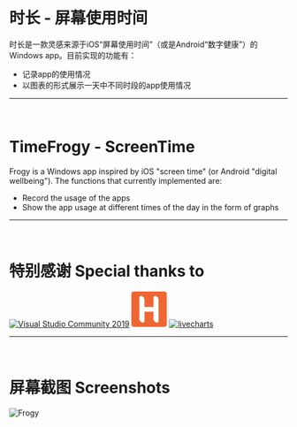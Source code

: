 # 时长 - 屏幕使用时间
时长是一款灵感来源于iOS“屏幕使用时间”（或是Android“数字健康”）的Windows app。目前实现的功能有：
* 记录app的使用情况
* 以图表的形式展示一天中不同时段的app使用情况

****
<br>

# TimeFrogy - ScreenTime
Frogy is a Windows app inspired by iOS "screen time" (or Android "digital wellbeing"). The functions that currently implemented are:
* Record the usage of the apps
* Show the app usage at different times of the day in the form of graphs

****
<br>


# 特别感谢 Special thanks to
[![Visual Studio Community 2019](https://raw.githubusercontent.com/HandyOrg/HandyOrgResource/master/HandyControl/Resources/vs2019_logo.png)](https://visualstudio.microsoft.com/free-developer-offers/)
[![HandyControl](https://raw.githubusercontent.com/HandyOrg/HandyOrgResource/master/HandyControl/Resources/icon.png)](https://github.com/HandyOrg/HandyControl)
[![livecharts](https://lvcharts.net/Content/Images/LiveChartsWhite.gif)](https://github.com/Live-Charts/Live-Charts)

****
<br>

# 屏幕截图 Screenshots
![Frogy](https://s1.ax1x.com/2020/08/11/aqqpr9.png "Screenshots")
